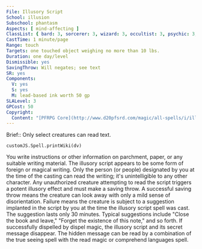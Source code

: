 ```yaml
---
File: Illusory Script
School: illusion
Subschool: phantasm
Aspects: [ mind-affecting ]
ClassList: { bard: 3, sorcerer: 3, wizard: 3, occultist: 3, psychic: 3, mesmerist: 3 }
CastTime: 1 minute/page
Range: touch
Targets: one touched object weighing no more than 10 lbs.
Duration: one day/level
Dismissible: yes
SavingThrow: Will negates; see text
SR: yes
Components:
  V: yes
  S: yes
  M: lead-based ink worth 50 gp
SLALevel: 3
GPCost: 50
Copyright:
  Content: "[PFRPG Core](http://www.d20pfsrd.com/magic/all-spells/i/illusory-script)"
---
```

Brief:: Only select creatures can read text.

```dataviewjs
customJS.Spell.printWiki(dv)
```

You write instructions or other information on parchment, paper, or any suitable writing material. The illusory script appears to be some form of foreign or magical writing. Only the person (or people) designated by you at the time of the casting can read the writing; it's unintelligible to any other character.  Any unauthorized creature attempting to read the script triggers a potent illusory effect and must make a saving throw. A successful saving throw means the creature can look away with only a mild sense of disorientation. Failure means the creature is subject to a suggestion implanted in the script by you at the time the illusory script spell was cast. The suggestion lasts only 30 minutes. Typical suggestions include "Close the book and leave," "Forget the existence of this note," and so forth. If successfully dispelled by dispel magic, the illusory script and its secret message disappear.  The hidden message can be read by a combination of the true seeing spell with the read magic or comprehend languages spell.
